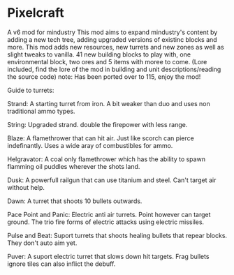 # Pixelcraft
A v6 mod for mindustry
This mod aims to expand mindustry's content by adding a new tech tree, adding upgraded versions of existinc blocks and more.
This mod adds new resources, new turrets and new zones as well as slight tweaks to vanilla. 41 new building blocks to play with, one environmental block, two ores and 5 items with moree to come.
(Lore included, find the lore of the mod in building and unit descriptions/reading the source code)
note: Has been ported over to 115, enjoy the mod!

Guide to turrets:

Strand:
A starting turret from iron. A bit weaker than duo and uses non traditional ammo types.

String:
Upgraded strand. double the firepower with less range.

Blaze:
A flamethrower that can hit air. Just like scorch can pierce indefinantly. Uses a wide aray of combustibles for ammo.

Helgravator:
A coal only flamethrower which has the ability to spawn flamming oil puddles wherever the shots land.

Dusk:
A powerfull railgun that can use titanium and steel. Can't target air without help.

Dawn:
A turret that shoots 10 bullets outwards.

Pace Point and Panic:
Electric anti air turrets. Point however can target ground. The trio fire forms of electric attacks using electric missiles.

Pulse and Beat:
Suport turrets that shoots healing bullets that repear blocks. They don't auto aim yet.

Puver:
A suport electric turret that slows down hit targets. Frag bullets ignore tiles can also inflict the debuff.



